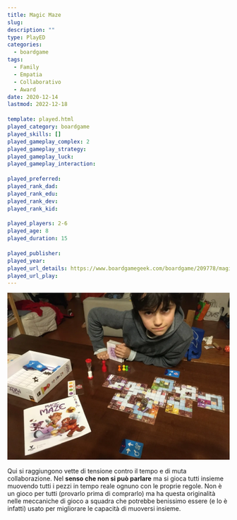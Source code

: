 ```yaml
---
title: Magic Maze
slug: 
description: ""
type: PlayED
categories:
  - boardgame
tags:
  - Family
  - Empatia
  - Collaborativo
  - Award
date: 2020-12-14
lastmod: 2022-12-18

template: played.html
played_category: boardgame
played_skills: []
played_gameplay_complex: 2
played_gameplay_strategy:
played_gameplay_luck:
played_gameplay_interaction:

played_preferred:
played_rank_dad: 
played_rank_edu: 
played_rank_dev: 
played_rank_kid: 

played_players: 2-6
played_age: 8
played_duration: 15

played_publisher: 
played_year: 
played_url_details: https://www.boardgamegeek.com/boardgame/209778/magic-maze
played_url_play: 
---
```


![](img/magicmaze.webp)

Qui si raggiungono vette di tensione contro il tempo e di muta collaborazione. Nel **senso che non si può parlare** ma si gioca tutti insieme muovendo tutti i pezzi in tempo reale ognuno con le proprie regole.
Non è un gioco per tutti (provarlo prima di comprarlo) ma ha questa originalità nelle meccaniche di gioco a squadra che potrebbe benissimo essere (e lo è infatti) usato per migliorare le capacità di muoversi insieme.
